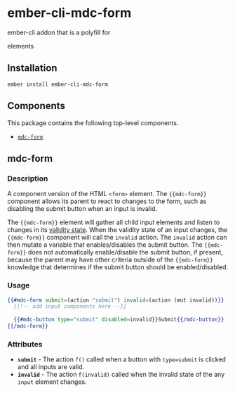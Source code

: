 ember-cli-mdc-form
======================

ember-cli addon that is a polyfill for <form> elements

Installation
------------

    ember install ember-cli-mdc-form

Components
-------------

This package contains the following top-level components.

* [`mdc-form`](#mdc-form)


mdc-form
-------------

### Description

A component version of the HTML `<form>` element. The `{{mdc-form}}` component allows 
its parent to react to changes to the form, such as disabling the submit button when an 
input is invalid.

The `{{mdc-form}}` element will gather all child input elements and listen to changes
in its [validity state](https://developer.mozilla.org/en-US/docs/Web/API/ValidityState).
When the validity state of an input changes, the `{{mdc-form}}` component will call the 
`invalid` action. The `invalid` action can then mutate a variable that enables/disables
the submit button. The `{{mdc-form}}` does not automatically enable/disable the submit button,
if present, because the parent may have other criteria outside of the `{{mdc-form}}` knowledge 
that determines if the submit button should be enabled/disabled.

### Usage

```handlebars
{{#mdc-form submit=(action "submit") invalid=(action (mut invalid))}}
  {{!-- add input components here --}}
  
  {{#mdc-button type="submit" disabled=invalid}}Submit{{/mdc-button}}
{{/mdc-form}}
```

### Attributes

* **`submit`** - The action `f()` called when a button with `type=submit` is clicked and all inputs are valid.
* **`invalid`** - The action `f(invalid)` called when the invalid state of the any `input` element changes.

